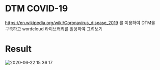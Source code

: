 # DTM COVID-19

https://en.wikipedia.org/wiki/Coronavirus_disease_2019 를 이용하여 DTM을 구축하고 wordcloud 라이브러리를 활용하여 그려보기
# Result
![2020-06-22 15 36 17](https://user-images.githubusercontent.com/33794732/85256843-ccfaa700-b49f-11ea-9ba9-95c55c36161e.gif)
